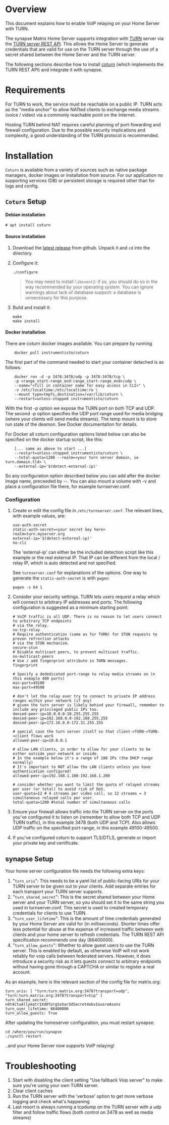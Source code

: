 # Overview

This document explains how to enable VoIP relaying on your Home Server with TURN.

The synapse Matrix Home Server supports integration with [TURN](<https://en.wikipedia.org/wiki/Traversal_Using_Relays_around_NAT>) server via the
[TURN server REST API](<http://tools.ietf.org/html/draft-uberti-behave-turn-rest-00>).
This allows the Home Server to generate credentials that are valid for use on the
TURN server through the use of a secret shared between the Home Server and
the TURN server.

The following sections describe how to install [coturn](<https://github.com/coturn/coturn>) (which implements the TURN REST API) and integrate it with synapse.

# Requirements
For TURN to work, the service must be reachable on a public IP. TURN acts as the
"media anchor" to allow NATted clients to exchange media streams (voice / video)
via a commonly reachable point on the Internet.

Hosting TURN behind NAT requires careful planning of port-fowarding and firewall
configuration. Due to the possible security implications and complexity, a good
understanding of the TURN protocol is recommended.

# Installation
`Coturn` is available from a variety of sources such as native package managers,
docker images or installation from source. For our application no supporting
services (DB) or persistent storage is required other than for logs and config.

## `Coturn` Setup

#### Debian installation

    # apt install coturn

#### Source installation

1. Download the [latest release](https://github.com/coturn/coturn/releases/latest) from github.  Unpack it and `cd` into the directory.

1.  Configure it:

        ./configure

    > You may need to install `libevent2`: if so, you should do so in
    > the way recommended by your operating system. You can ignore
    > warnings about lack of database support: a database is unnecessary
    > for this purpose.

1.  Build and install it:

        make
        make install

#### Docker installation
There are coturn docker images available. You can prepare by running

        docker pull instrumentisto/coturn

The first part of the command needed to start your container detached is as follows:

        docker run -d -p 3478:3478/udp -p 3478:3478/tcp \
        -p <range_start-range_end:range_start-range_end>/udp \
        --name="<fill in container name for easy access in CLI>" \
        -v /etc/localtime:/etc/localtime:ro \
        --mount type=tmpfs,destination=/var/lib/coturn \
        --restart=unless-stopped instrumentisto/coturn

With the first -p option we expose the TURN port on both TCP and UDP. The second
-p option specifies the UDP port range used for media bridging (where your clients
will send media streams). The temp mount is to store run state of the deamon.
See Docker documentation for details.

For Docker all coturn configuration options listed below can also be specified
on the docker startup script, like this:

        [... same as above to start ...]
        --restart=unless-stopped instrumentisto/coturn \
        --total-quota=1200 --realm=<your turn server domain, ie turn.domain.tld> \
        --external-ip='$(detect-external-ip)'

So any configuration option described below you can add after the docker image
name, preceeded by --. You can also mount a volume with -v and place a
configuration file there, for example turnserver.conf.


### Configuration

1.  Create or edit the config file in `/etc/turnserver.conf`. The relevant
    lines, with example values, are:

        use-auth-secret
        static-auth-secret=<your secret key here>
        realm=turn.myserver.org
        external-ip='$(detect-external-ip)'
        no-cli

    The 'external-ip' can either be the included detection script like this example
    or the real external IP. That IP can be different from the local / relay IP, which
    is auto detected and not specified.

    See `turnserver.conf` for explanations of the options. One way to generate
    the `static-auth-secret` is with `pwgen`:

        pwgen -s 64 1

1.  Consider your security settings. TURN lets users request a relay which will
    connect to arbitrary IP addresses and ports. The following configuration is
    suggested as a minimum starting point:
    
        # VoIP traffic is all UDP. There is no reason to let users connect to arbitrary TCP endpoints
        # via the relay.
        no-tcp-relay
        # Require authentication (same as for TURN) for STUN requests to preven refrection attacks
        # via the STUN mechanism.
        secure-stun
        # Disable multicast peers, to prevent multicast traffic.
        no-multicast-peers
        # Use / add fingerprint attribute in TURN messages.
        fingerprint
        
        # Specify a dededicated port-range to relay media streams on (n this exmaple 400 ports)
        min-port=49100
        max-port=49500

        # don't let the relay ever try to connect to private IP address ranges within your network (if any)
        # given the turn server is likely behind your firewall, remember to include any privileged public IPs too.
        denied-peer-ip=10.0.0.0-10.255.255.255
        denied-peer-ip=192.168.0.0-192.168.255.255
        denied-peer-ip=172.16.0.0-172.31.255.255
        
        # special case the turn server itself so that client->TURN->TURN->client flows work
        allowed-peer-ip=10.0.0.1
        
        # allow LAN clients, in order to allow for your clients to be either outside your network or inside.
        # In the example below it's a range of 100 IPs (the DHCP range normally)
        # It's important to NOT allow the LAN clients unless you have authentication configured!
        allowed-peer-ip=192.168.1.100-192.168.1.200
        
        # consider whether you want to limit the quota of relayed streams per user (or total) to avoid risk of DoS.
        user-quota=12 # 4 streams per video call, so 12 streams = 3 simultaneous relayed calls per user.
        total-quota=1200 #total number of simultaneous calls

1.  Ensure your firewall allows traffic into the TURN server on the ports
    you've configured it to listen on (remember to allow both TCP and UDP TURN
    traffic), in this example 3478 (both UDP and TCP).
    Also allows UDP traffic on the specified port-range, in this example 49100-49500.

1.  If you've configured coturn to support TLS/DTLS, generate or import your
    private key and certificate.

## synapse Setup

Your home server configuration file needs the following extra keys:

1.  "`turn_uris`": This needs to be a yaml list of public-facing URIs
    for your TURN server to be given out to your clients. Add separate
    entries for each transport your TURN server supports.
2.  "`turn_shared_secret`": This is the secret shared between your
    Home server and your TURN server, so you should set it to the same
    string you used in turnserver.conf. This secret is used to created
    temporary credentials for clients to use TURN.
3.  "`turn_user_lifetime`": This is the amount of time credentials
    generated by your Home Server are valid for (in milliseconds).
    Shorter times offer less potential for abuse at the expense of
    increased traffic between web clients and your home server to
    refresh credentials. The TURN REST API specification recommends
    one day (86400000).
4.  "`turn_allow_guests`": Whether to allow guest users to use the
    TURN server. This is enabled by default, as otherwise VoIP will
    not work reliably for voip calls between federated servers.
    However, it does introduce a security risk as it lets guests
    connect to arbitrary endpoints without having gone through a
    CAPTCHA or similar to register a real account.

As an example, here is the relevant section of the config file for matrix.org:

    turn_uris: [ "turn:turn.matrix.org:3478?transport=udp", "turn:turn.matrix.org:3478?transport=tcp" ]
    turn_shared_secret: n0t4ctuAllymatr1Xd0TorgSshar3d5ecret4obvIousreAsons
    turn_user_lifetime: 86400000
    turn_allow_guests: True

After updating the homeserver configuration, you must restart synapse:

    cd /where/you/run/synapse
    ./synctl restart

..and your Home Server now supports VoIP relaying!


# Troubleshooting

1. Start with disabling the client setting "Use fallback Voip server"
   to make sure you're using your own TURN server.
2. Clear client caches
3. Run the TURN server with the 'verbose' option to get more verbose
   logging and check what's happening
4. Last resort is always running a tcpdump on the TURN server with
   a udp filter and follow traffic flows (both control on 3478 as
   well as media streams)